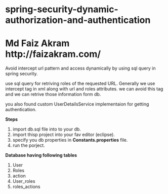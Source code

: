 # spring-security-dynamic-authorization-and-authentication
<h1>Md Faiz Akram<br>
http://faizakram.com/<br></h1>
Avoid intercept url pattern and access dynamically by using sql query in spring security.

use sql query for retriving roles of the requested URL. Generally we use intercept tag in xml along with url and roles attributes. we can avoid this tag and we can retrive those information form db.

you also found custom UserDetailsService implementaion for getting authentication.

<b>Steps</b>

1) import db.sql file into to your db.<br>
2) import thisp project into your fav editor (eclipse).<br>
3) specify you db properties in <b>Constants.properties</b> file.<br>
4) run the porject.<br>

<b> Database having following tables</b>

1) User <br>
2) Roles <br>
3) action <br>
4) User_roles <br>
5) roles_actions <br>


